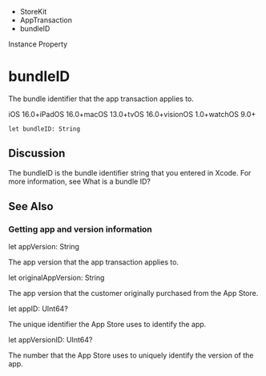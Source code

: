 

- StoreKit
- AppTransaction
-  bundleID 

Instance Property

# bundleID

The bundle identifier that the app transaction applies to.

iOS 16.0+iPadOS 16.0+macOS 13.0+tvOS 16.0+visionOS 1.0+watchOS 9.0+

``` source
let bundleID: String
```

## Discussion

The bundleID is the bundle identifier string that you entered in Xcode. For more information, see What is a bundle ID?

## See Also

### Getting app and version information

let appVersion: String

The app version that the app transaction applies to.

let originalAppVersion: String

The app version that the customer originally purchased from the App Store.

let appID: UInt64?

The unique identifier the App Store uses to identify the app.

let appVersionID: UInt64?

The number that the App Store uses to uniquely identify the version of the app.

